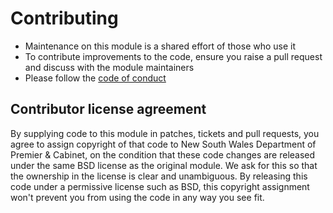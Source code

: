 # Contributing
- Maintenance on this module is a shared effort of those who use it
- To contribute improvements to the code, ensure you raise a pull request and discuss with the module maintainers
- Please follow the [code of conduct](./code-of-conduct.md)


## Contributor license agreement
By supplying code to this module in patches, tickets and pull requests, you agree to assign copyright
of that code to New South Wales Department of Premier & Cabinet, on the condition that these code changes are released under the
same BSD license as the original module. We ask for this so that the ownership in the license is clear
and unambiguous. By releasing this code under a permissive license such as BSD, this copyright assignment
won't prevent you from using the code in any way you see fit.
